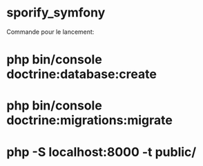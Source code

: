 # sporify_symfony

Commande pour le lancement:

# php bin/console doctrine:database:create
# php bin/console doctrine:migrations:migrate
# php -S localhost:8000 -t public/
